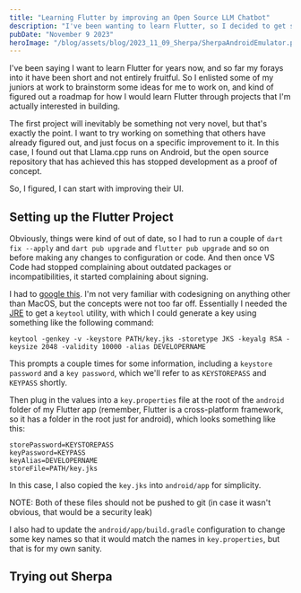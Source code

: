 ```yaml
---
title: "Learning Flutter by improving an Open Source LLM Chatbot"
description: "I've been wanting to learn Flutter, so I decided to get started with a project"
pubDate: "November 9 2023"
heroImage: "/blog/assets/blog/2023_11_09_Sherpa/SherpaAndroidEmulator.png"
---
```


I've been saying I want to learn Flutter for years now, and so far my forays into it have been short and not entirely fruitful. So I enlisted some of my juniors at work to brainstorm some ideas for me to work on, and kind of figured out a roadmap for how I would learn Flutter through projects that I'm actually interested in building. 

The first project will inevitably be something not very novel, but that's exactly the point. I want to try working on something that others have already figured out, and just focus on a specific improvement to it. In this case, I found out that Llama.cpp runs on Android, but the open source repository that has achieved this has stopped development as a proof of concept. 

So, I figured, I can start with improving their UI. 

## Setting up the Flutter Project

Obviously, things were kind of out of date, so I had to run a couple of `dart fix --apply` and `dart pub upgrade` and `flutter pub upgrade` and so on before making any changes to configuration or code. And then once VS Code had stopped complaining about outdated packages or incompatibilities, it started complaining about signing. 

I had to [google this](https://blog.codemagic.io/the-simple-guide-to-android-code-signing/). I'm not very familiar with codesigning on anything other than MacOS, but the concepts were not too far off. Essentially I needed the [JRE](www.java.com) to get a `keytool` utility, with which I could generate a key using something like the following command:

`keytool -genkey -v -keystore PATH/key.jks -storetype JKS -keyalg RSA -keysize 2048 -validity 10000 -alias DEVELOPERNAME`

This prompts a couple times for some information, including a `keystore password` and a `key password`, which we'll refer to as `KEYSTOREPASS` and `KEYPASS` shortly. 

Then plug in the values into a `key.properties` file at the root of the `android` folder of my Flutter app (remember, Flutter is a cross-platform framework, so it has a folder in the root just for android), which looks something like this:


```
storePassword=KEYSTOREPASS
keyPassword=KEYPASS
keyAlias=DEVELOPERNAME
storeFile=PATH/key.jks
```

In this case, I also copied the `key.jks` into `android/app` for simplicity. 

NOTE: Both of these files should not be pushed to git (in case it wasn't obvious, that would be a security leak)

I also had to update the `android/app/build.gradle` configuration to change some key names so that it would match the names in `key.properties`, but that is for my own sanity. 

## Trying out Sherpa

